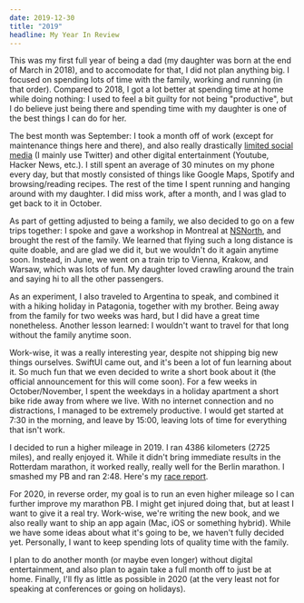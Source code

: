 ```yaml
---
date: 2019-12-30
title: "2019"
headline: My Year In Review
---
```


This was my first full year of being a dad (my daughter was born at the end of March in 2018), and to accomodate for that, I did not plan anything big. I focused on spending lots of time with the family, working and running (in that order). Compared to 2018, I got a lot better at spending time at home while doing nothing: I used to feel a bit guilty for not being "productive", but I do believe just being there and spending time with my daughter is one of the best things I can do for her.

The best month was September: I took a month off of work (except for maintenance things here and there), and also really drastically [limited social media](https://www.calnewport.com/books/digital-minimalism/) (I mainly use Twitter) and other digital entertainment (Youtube, Hacker News, etc.). I still spent an average of 30 minutes on my phone every day, but that mostly consisted of things like Google Maps, Spotify and browsing/reading recipes. The rest of the time I spent running and hanging around with my daughter. I did miss work, after a month, and I was glad to get back to it in October.

As part of getting adjusted to being a family, we also decided to go on a few trips together: I spoke and gave a workshop in Montreal at [NSNorth](https://nsnorth.ca/), and brought the rest of the family. We learned that flying such a long distance is quite doable, and are glad we did it, but we wouldn't do it again anytime soon. Instead, in June, we went on a train trip to Vienna, Krakow, and Warsaw, which was lots of fun. My daughter loved crawling around the train and saying hi to all the other passengers.

As an experiment, I also traveled to Argentina to speak, and combined it with a hiking holiday in Patagonia, together with my brother. Being away from the family for two weeks was hard, but I did have a great time nonetheless. Another lesson learned: I wouldn't want to travel for that long without the family anytime soon. 

Work-wise, it was a really interesting year, despite not shipping big new things ourselves. SwiftUI came out, and it's been a lot of fun learning about it. So much fun that we even decided to write a short book about it (the official announcement for this will come soon). For a few weeks in October/November, I spent the weekdays in a holiday apartment a short bike ride away from where we live. With no internet connection and no distractions, I managed to be extremely productive. I would get started at 7:30 in the morning, and leave by 15:00, leaving lots of time for everything that isn't work.

I decided to run a higher mileage in 2019. I ran 4386 kilometers (2725 miles), and really enjoyed it. While it didn't bring immediate results in the Rotterdam marathon, it worked really, really well for the Berlin marathon. I smashed my PB and ran 2:48. Here's my [race report](/post/race-report-berlin-marathon/).

For 2020, in reverse order, my goal is to run an even higher mileage so I can further improve my marathon PB. I might get injured doing that, but at least I want to give it a real try. Work-wise, we're writing the new book, and we also really want to ship an app again (Mac, iOS or something hybrid). While we have some ideas about what it's going to be, we haven't fully decided yet. Personally, I want to keep spending lots of quality time with the family. 

I plan to do another month (or maybe even longer) without digital entertainment, and also plan to again take a full month off to just be at home. Finally, I'll fly as little as possible in 2020 (at the very least not for speaking at conferences or going on holidays).
